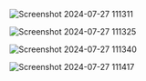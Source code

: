![Screenshot 2024-07-27 111311](https://github.com/user-attachments/assets/07978986-4705-4c21-bd5f-fa71bf94468c)


![Screenshot 2024-07-27 111325](https://github.com/user-attachments/assets/bb229d0e-0ef3-4fa3-88ea-3b4b8fdd7ed0)

![Screenshot 2024-07-27 111340](https://github.com/user-attachments/assets/d36b7340-8c57-4aa3-abe0-bbcc235e3abe)


![Screenshot 2024-07-27 111417](https://github.com/user-attachments/assets/9fcd6076-d39c-46ea-bd5c-00864c885daf)
